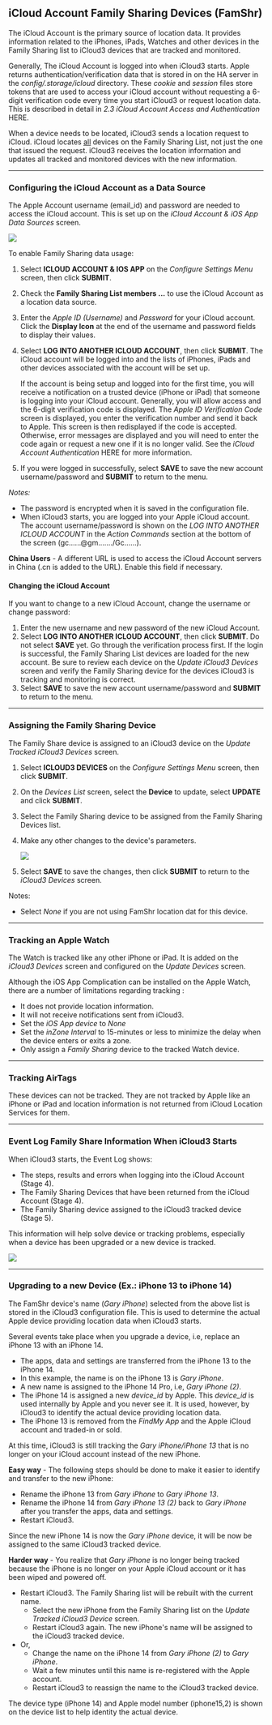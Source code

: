 ## iCloud Account Family Sharing Devices  (FamShr) <!-- {docsify-ignore} -->

The iCloud Account is the primary source of location data. It provides information related to the iPhones, iPads, Watches  and other devices in the Family Sharing list to iCloud3 devices that are tracked and monitored.

Generally, The iCloud Account is logged into when iCloud3 starts. Apple returns authentication/verification data that is stored in  on the HA server in the *config/.storage/icloud* directory. These *cookie* and *session* files store tokens that are used to access your iCloud account without requesting a 6-digit verification code every time you start iCloud3 or request location data. This is described in detail in *2.3 iCloud Account Access and Authentication* HERE.

When a device needs to be located, iCloud3 sends a location request to iCloud. iCloud locates <u>all</u> devices on the Family Sharing List, not just the one that issued the request. iCloud3 receives the location information and updates all tracked and monitored devices with the new information.


------
### Configuring the iCloud Account as a Data Source

The Apple Account username (email_id) and password are needed to access the iCloud account. This is set up on the *iCloud Account & iOS App Data Sources* screen.

![](../images/cf-data-sources.png)

To enable Family Sharing data usage:
1. Select  **ICLOUD ACCOUNT & IOS APP** on the *Configure Settings Menu* screen, then click **SUBMIT**.
2. Check the **Family Sharing List members ...** to use the iCloud Account as a location data source.
3. Enter the *Apple ID (Username)* and *Password* for your iCloud account. Click the **Display Icon** at the end of the username and password fields to display their values. 
4. Select **LOG INTO ANOTHER ICLOUD ACCOUNT**, then click **SUBMIT**.  The iCloud account will be logged into and the lists of iPhones, iPads and other devices associated with the account will be set up. 

   If the account is being setup and logged into for the first time, you will receive a notification on a trusted device (iPhone or iPad) that someone is logging into your iCloud account. Generally, you will allow access and the 6-digit verification code is displayed. The *Apple ID Verification Code* screen is displayed, you enter the verification number and send it back to Apple. This screen is then redisplayed if the code is accepted. Otherwise, error messages are displayed and you will need to enter the code again or request a new one if it is no longer valid. See the *iCloud Account Authentication* HERE for more information.
5. If you were logged in successfully, select **SAVE** to save the new account username/password and **SUBMIT** to return to the menu. 

*Notes:*
- The password is encrypted when it is saved in the configuration file.
- When iCloud3 starts, you are logged into your Apple iCloud account. The account username/password is shown on the *LOG INTO ANOTHER ICLOUD ACCOUNT* in the *Action Commands* section at the bottom of the screen (gc......@gm......./Gc......). 

**China Users** - A different URL is used to access the iCloud Account servers in China (.cn is added to the URL). Enable this field if necessary.


#### Changing the iCloud Account  <!-- {docsify-ignore} -->

If you want to change to a new iCloud Account, change the username or change password:
1. Enter the new username and new password of the new iCloud Account.
2. Select **LOG INTO ANOTHER ICLOUD ACCOUNT**, then click **SUBMIT**. Do not select **SAVE** yet. Go through the verification process first.
   If the login is successful, the Family Sharing List devices are loaded for the new account. Be sure to review each device on the *Update iCloud3 Devices* screen and verify the Family Sharing device for the devices iCloud3 is tracking and monitoring is correct.
3. Select **SAVE** to save the new account username/password and **SUBMIT** to return to the menu. 



------
### Assigning the Family Sharing Device

The Family Share device is assigned to an iCloud3 device on the *Update Tracked iCloud3 Devices* screen. 
1. Select  **ICLOUD3 DEVICES** on the *Configure Settings Menu* screen, then click **SUBMIT**.
2. On the *Devices List* screen, select the **Device** to update, select **UPDATE** and click **SUBMIT**.
3. Select the Family Sharing device to be assigned from the Family Sharing Devices list.
4. Make any other changes to the device's parameters.

   ![](../images/cf-device-update-famshr.png)

5. Select **SAVE** to save the changes, then click **SUBMIT** to return to the *iCloud3 Devices* screen.

Notes:
- Select *None* if you are not using FamShr location dat for this device.



------
### Tracking an Apple Watch


The Watch is tracked like any other iPhone or iPad. It is added on the *iCloud3 Devices* screen and configured on the *Update Devices* screen. 

Although the iOS App Complication can be installed on the Apple Watch, there are a number of limitations regarding tracking :

- It does not provide location information.
- It will not receive notifications sent from iCloud3.
- Set the *iOS App device* to *None*
- Set the *inZone Interval* to 15-minutes or less to minimize the delay when the device enters or exits a zone.
- Only assign a *Family Sharing* device to the tracked Watch device.



------

### Tracking AirTags

These devices can not be tracked. They are not tracked by Apple like an iPhone or iPad and location information is not returned from iCloud Location Services for them.



------

### Event Log Family Share Information When iCloud3 Starts

When iCloud3 starts, the Event Log shows:
- The steps, results and errors when logging into the iCloud Account (Stage 4).
- The Family Sharing Devices that have been returned from the iCloud Account (Stage 4).
- The Family Sharing device assigned to the iCloud3 tracked device (Stage 5).

This information will help solve device or tracking problems, especially when a device has been upgraded or a new device is tracked.

![](../images/evlog-stage-4-5-famshr.png)


------
### Upgrading to a new Device (Ex.: iPhone 13 to iPhone 14)

The FamShr device's name (*Gary iPhone*) selected from the above list is stored in the iCloud3 configuration file. This is used to determine the actual Apple device providing location data when iCloud3 starts.

Several events take place when you upgrade a device, i.e, replace an iPhone 13 with an iPhone 14. 
- The apps, data and settings are transferred from the iPhone 13 to the iPhone 14.
- In this example, the name is on the iPhone 13 is *Gary iPhone*. 
- A new name is assigned to the iPhone 14 Pro, i.e, *Gary iPhone (2)*.
- The iPhone 14 is assigned a new *device_id* by Apple. This *device_id* is used internally by Apple and you never see it. It is used, however, by iCloud3 to identify the actual device providing location data.
- The iPhone 13 is removed from the *FindMy App* and the Apple iCloud account and traded-in or sold.

At this time, iCloud3 is still tracking the *Gary iPhone/iPhone 13* that is no longer on your iCloud account instead of the new iPhone.

**Easy way** - The following steps should be done to make it easier to identify and transfer to the new iPhone:
- Rename the iPhone 13 from *Gary iPhone* to *Gary iPhone 13*. 
- Rename the iPhone 14 from *Gary iPhone 13 (2)* back to *Gary iPhone* after you transfer the apps, data and settings.
- Restart iCloud3.

Since the new iPhone 14 is now the *Gary iPhone* device, it will be now be assigned to the same iCloud3 tracked device.

**Harder way** - You realize that *Gary iPhone* is no longer being tracked because the iPhone is no longer on your Apple iCloud account or it has been wiped and powered off. 
- Restart iCloud3. The Family Sharing list will be rebuilt with the current name.
  - Select the new iPhone from the Family Sharing list on the *Update Tracked iCloud3 Device* screen. 
  - Restart iCloud3 again. The new iPhone's name will be assigned to the iCloud3 tracked device.
- Or, 
  - Change the name on the iPhone 14 from *Gary iPhone (2)* to *Gary iPhone*.
  - Wait a few minutes until this name is re-registered with the Apple account.
  - Restart iCloud3 to reassign the name to the iCloud3 tracked device.

The device type (iPhone 14) and Apple model number (iphone15,2) is shown on the device list to help identity the actual device.

